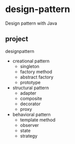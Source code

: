# design-pattern
Design pattern with Java

## project
designpattern
- creational pattern
  - singleton
  - factory method
  - abstract factory
  - prototype
- structural pattern
  - adapter
  - composite
  - decorator
  - proxy
- behavioral pattern
  - template method
  - observer
  - state
  - strategy
